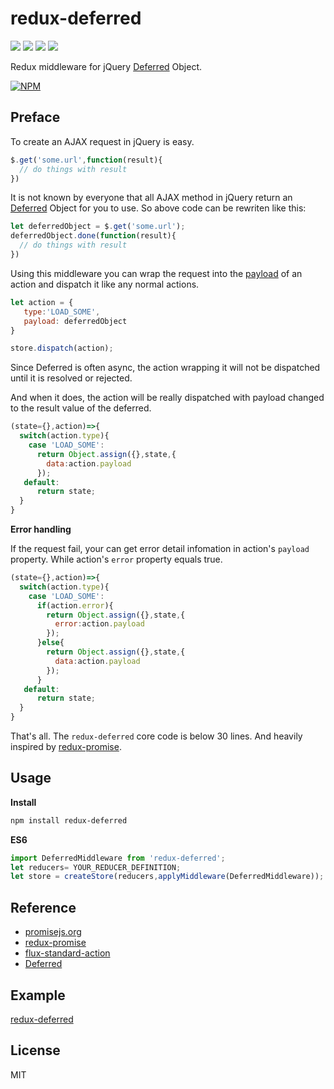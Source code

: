 # redux-deferred
[![](https://img.shields.io/travis/wyvernnot/redux-deferred.svg)](https://travis-ci.org/wyvernnot/redux-deferred)
[![](https://img.shields.io/npm/v/redux-deferred.svg)](https://www.npmjs.com/package/redux-deferred)
[![](https://img.shields.io/coveralls/wyvernnot/redux-deferred.svg)](https://coveralls.io/github/wyvernnot/redux-deferred)
[![](https://img.shields.io/npm/l/redux-deferred.svg)](https://github.com/wyvernnot/redux-deferred/blob/master/LICENSE)

Redux middleware for jQuery [Deferred](http://api.jquery.com/category/deferred-object/) Object.

[![NPM](https://nodei.co/npm/redux-deferred.png)](https://nodei.co/npm/redux-deferred/)

## Preface

To create an AJAX request in jQuery is easy.

```js
$.get('some.url',function(result){
  // do things with result
})
```

It is not known by everyone that all AJAX method in jQuery return an [Deferred](http://api.jquery.com/category/deferred-object/)
Object for you to use. So above code can be rewriten like this:

```js
let deferredObject = $.get('some.url');
deferredObject.done(function(result){
  // do things with result
})
```

Using this middleware you can wrap the request into the [payload](https://github.com/acdlite/flux-standard-action#payload) of an action and dispatch it like any normal actions.

```js
let action = {
   type:'LOAD_SOME',
   payload: deferredObject
}

store.dispatch(action);
```

Since Deferred is often async, the action wrapping it will not be dispatched until it is resolved or rejected.

And when it does, the action will be really dispatched with payload changed to the result value of the deferred.

```js
(state={},action)=>{
  switch(action.type){
    case 'LOAD_SOME':
      return Object.assign({},state,{
        data:action.payload
      });
   default:
      return state;
  }
}
```

**Error handling**

If the request fail, your can get error detail infomation in action's `payload` property.
While action's `error` property equals true.

```js
(state={},action)=>{
  switch(action.type){
    case 'LOAD_SOME':
      if(action.error){
        return Object.assign({},state,{
          error:action.payload
        });
      }else{
        return Object.assign({},state,{
          data:action.payload
        });
      }
   default:
      return state;
  }
}
```

That's all. The `redux-deferred` core code is below 30 lines. And heavily inspired by [redux-promise](https://github.com/acdlite/redux-promise).

## Usage

**Install**
```sh
npm install redux-deferred
```
**ES6**

```js
import DeferredMiddleware from 'redux-deferred';
let reducers= YOUR_REDUCER_DEFINITION;
let store = createStore(reducers,applyMiddleware(DeferredMiddleware));
```

## Reference

- [promisejs.org](https://www.promisejs.org/)
- [redux-promise](https://github.com/acdlite/redux-promise)
- [flux-standard-action](https://github.com/acdlite/flux-standard-action)
- [Deferred](http://api.jquery.com/category/deferred-object)


## Example

[redux-deferred](https://github.com/wyvernnot/redux-deferred-example)

## License

MIT

